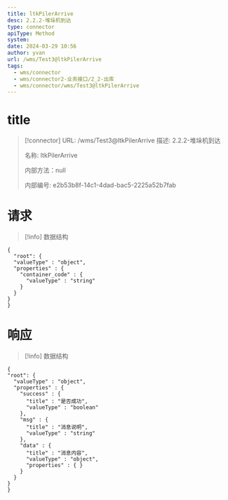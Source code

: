 ```yaml
---
title: ltkPilerArrive
desc: 2.2.2-堆垛机到达
type: connector
apiType: Method
system: 
date: 2024-03-29 10:56
author: yvan
url: /wms/Test3@ltkPilerArrive
tags: 
  - wms/connector
  - wms/connector2-业务接口/2_2-出库
  - wms/connector/wms/Test3@ltkPilerArrive
---
```


# title
> [!connector] URL: /wms/Test3@ltkPilerArrive
> 描述: 2.2.2-堆垛机到达
> 
> 名称: ltkPilerArrive
> 
> 内部方法：null
> 
> 内部编号: e2b53b8f-14c1-4dad-bac5-2225a52b7fab


# 请求
> [!info] 数据结构
```beanSchema
{
  "root": {
  "valueType" : "object",
  "properties" : {
    "container_code" : {
      "valueType" : "string"
    }
  }
}
}
```

# 响应
> [!info] 数据结构
```beanSchema
{
"root": {
  "valueType" : "object",
  "properties" : {
    "success" : {
      "title" : "是否成功",
      "valueType" : "boolean"
    },
    "msg" : {
      "title" : "消息说明",
      "valueType" : "string"
    },
    "data" : {
      "title" : "消息内容",
      "valueType" : "object",
      "properties" : { }
    }
  }
}
}
```


